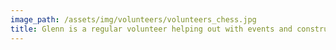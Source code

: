 ```yaml
---
image_path: /assets/img/volunteers/volunteers_chess.jpg
title: Glenn is a regular volunteer helping out with events and construction projects.
---
```

